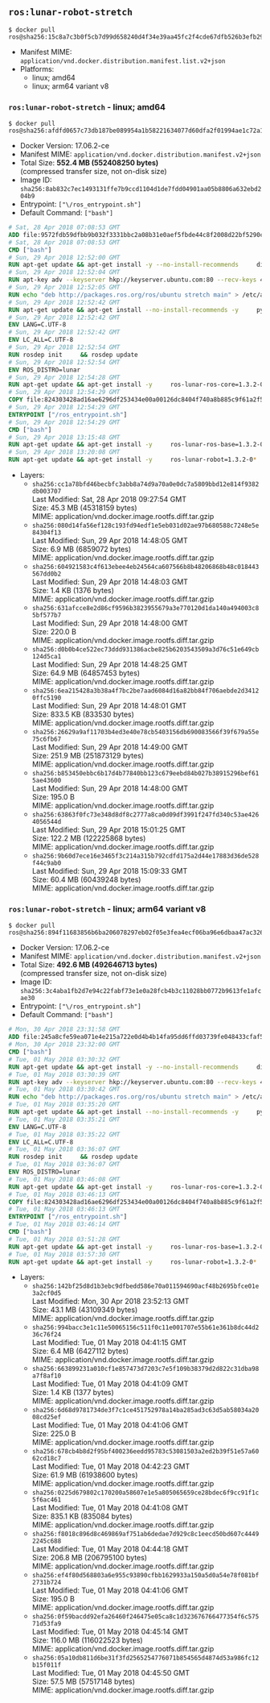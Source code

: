 ## `ros:lunar-robot-stretch`

```console
$ docker pull ros@sha256:15c8a7c3b0f5cb7d99d658240d4f34e39aa45fc2f4cde67dfb526b3efb2924ee
```

-	Manifest MIME: `application/vnd.docker.distribution.manifest.list.v2+json`
-	Platforms:
	-	linux; amd64
	-	linux; arm64 variant v8

### `ros:lunar-robot-stretch` - linux; amd64

```console
$ docker pull ros@sha256:afdfd0657c73db187be089954a1b58221634077d60dfa2f01994ae1c72a13c4b
```

-	Docker Version: 17.06.2-ce
-	Manifest MIME: `application/vnd.docker.distribution.manifest.v2+json`
-	Total Size: **552.4 MB (552408250 bytes)**  
	(compressed transfer size, not on-disk size)
-	Image ID: `sha256:8ab832c7ec1493131ffe7b9ccd1104d1de7fdd04901aa05b8806a632ebd204b9`
-	Entrypoint: `["\/ros_entrypoint.sh"]`
-	Default Command: `["bash"]`

```dockerfile
# Sat, 28 Apr 2018 07:08:53 GMT
ADD file:9572fdb59dfbb9b032f3331bbc2a08b31e0aef5fbde44c8f2008d22bf5290cf2 in / 
# Sat, 28 Apr 2018 07:08:53 GMT
CMD ["bash"]
# Sun, 29 Apr 2018 12:52:00 GMT
RUN apt-get update && apt-get install -y --no-install-recommends     dirmngr     gnupg2     && rm -rf /var/lib/apt/lists/*
# Sun, 29 Apr 2018 12:52:04 GMT
RUN apt-key adv --keyserver hkp://keyserver.ubuntu.com:80 --recv-keys 421C365BD9FF1F717815A3895523BAEEB01FA116
# Sun, 29 Apr 2018 12:52:05 GMT
RUN echo "deb http://packages.ros.org/ros/ubuntu stretch main" > /etc/apt/sources.list.d/ros-latest.list
# Sun, 29 Apr 2018 12:52:42 GMT
RUN apt-get update && apt-get install --no-install-recommends -y     python-rosdep     python-rosinstall     python-vcstools     && rm -rf /var/lib/apt/lists/*
# Sun, 29 Apr 2018 12:52:42 GMT
ENV LANG=C.UTF-8
# Sun, 29 Apr 2018 12:52:42 GMT
ENV LC_ALL=C.UTF-8
# Sun, 29 Apr 2018 12:52:54 GMT
RUN rosdep init     && rosdep update
# Sun, 29 Apr 2018 12:52:54 GMT
ENV ROS_DISTRO=lunar
# Sun, 29 Apr 2018 12:54:28 GMT
RUN apt-get update && apt-get install -y     ros-lunar-ros-core=1.3.2-0*     && rm -rf /var/lib/apt/lists/*
# Sun, 29 Apr 2018 12:54:29 GMT
COPY file:824303428ad16ae6296df253434e00a00126dc8404f740a8b885c9f61a2f5fcb in / 
# Sun, 29 Apr 2018 12:54:29 GMT
ENTRYPOINT ["/ros_entrypoint.sh"]
# Sun, 29 Apr 2018 12:54:29 GMT
CMD ["bash"]
# Sun, 29 Apr 2018 13:15:48 GMT
RUN apt-get update && apt-get install -y     ros-lunar-ros-base=1.3.2-0*     && rm -rf /var/lib/apt/lists/*
# Sun, 29 Apr 2018 13:20:08 GMT
RUN apt-get update && apt-get install -y     ros-lunar-robot=1.3.2-0*     && rm -rf /var/lib/apt/lists/*
```

-	Layers:
	-	`sha256:cc1a78bfd46becbfc3abb8a74d9a70a0e0dc7a5809bbd12e814f9382db003707`  
		Last Modified: Sat, 28 Apr 2018 09:27:54 GMT  
		Size: 45.3 MB (45318159 bytes)  
		MIME: application/vnd.docker.image.rootfs.diff.tar.gzip
	-	`sha256:080d14fa56ef128c193fd94edf1e5eb031d02ae97b680588c7248e5e84304f13`  
		Last Modified: Sun, 29 Apr 2018 14:48:05 GMT  
		Size: 6.9 MB (6859072 bytes)  
		MIME: application/vnd.docker.image.rootfs.diff.tar.gzip
	-	`sha256:604921583c4f613ebee4eb24564ca607566b8b48206868b48c018443567dd0b2`  
		Last Modified: Sun, 29 Apr 2018 14:48:03 GMT  
		Size: 1.4 KB (1376 bytes)  
		MIME: application/vnd.docker.image.rootfs.diff.tar.gzip
	-	`sha256:631afcce8e2d86cf9596b3823955679a3e770120d1da140a494003c85bf577b7`  
		Last Modified: Sun, 29 Apr 2018 14:48:00 GMT  
		Size: 220.0 B  
		MIME: application/vnd.docker.image.rootfs.diff.tar.gzip
	-	`sha256:d0b0b4ce522ec73ddd931386acbe825b6203543509a3d76c51e649cb124d5ca1`  
		Last Modified: Sun, 29 Apr 2018 14:48:25 GMT  
		Size: 64.9 MB (64857453 bytes)  
		MIME: application/vnd.docker.image.rootfs.diff.tar.gzip
	-	`sha256:6ea215428a3b38a4f7bc2be7aad6084d16a82bb84f706aebde2d34120ffc5190`  
		Last Modified: Sun, 29 Apr 2018 14:48:01 GMT  
		Size: 833.5 KB (833530 bytes)  
		MIME: application/vnd.docker.image.rootfs.diff.tar.gzip
	-	`sha256:26629a9af11703b4ed3e40e78cb5403156db690083566f39f679a55e75c6fb67`  
		Last Modified: Sun, 29 Apr 2018 14:49:00 GMT  
		Size: 251.9 MB (251873129 bytes)  
		MIME: application/vnd.docker.image.rootfs.diff.tar.gzip
	-	`sha256:b853450ebbc6b17d4b77840bb123c679eebd84b027b38915296bef615ae43600`  
		Last Modified: Sun, 29 Apr 2018 14:48:00 GMT  
		Size: 195.0 B  
		MIME: application/vnd.docker.image.rootfs.diff.tar.gzip
	-	`sha256:63863f0fc73e348d8df8c2777a8ca0d09df3991f247fd340c53ae4264056544d`  
		Last Modified: Sun, 29 Apr 2018 15:01:25 GMT  
		Size: 122.2 MB (122225868 bytes)  
		MIME: application/vnd.docker.image.rootfs.diff.tar.gzip
	-	`sha256:9b60d7ece16e3465f3c214a315b792cdfd175a2d44e17883d36de528f44c9ab0`  
		Last Modified: Sun, 29 Apr 2018 15:09:33 GMT  
		Size: 60.4 MB (60439248 bytes)  
		MIME: application/vnd.docker.image.rootfs.diff.tar.gzip

### `ros:lunar-robot-stretch` - linux; arm64 variant v8

```console
$ docker pull ros@sha256:894f11683856b6ba206078297eb02f05e3fea4ecf06ba96e6dbaa47ac3269cf5
```

-	Docker Version: 17.06.2-ce
-	Manifest MIME: `application/vnd.docker.distribution.manifest.v2+json`
-	Total Size: **492.6 MB (492646713 bytes)**  
	(compressed transfer size, not on-disk size)
-	Image ID: `sha256:3c4aba1fb2d7e94c22fabf73e1e0a28fcb4b3c11028bb0772b9613fe1afcae30`
-	Entrypoint: `["\/ros_entrypoint.sh"]`
-	Default Command: `["bash"]`

```dockerfile
# Mon, 30 Apr 2018 23:31:58 GMT
ADD file:245a8cfe59ea071e4e215a722e0d4b4b14fa95dd6ffd03739fe048433cfaf523 in / 
# Mon, 30 Apr 2018 23:32:00 GMT
CMD ["bash"]
# Tue, 01 May 2018 03:30:32 GMT
RUN apt-get update && apt-get install -y --no-install-recommends     dirmngr     gnupg2     && rm -rf /var/lib/apt/lists/*
# Tue, 01 May 2018 03:30:39 GMT
RUN apt-key adv --keyserver hkp://keyserver.ubuntu.com:80 --recv-keys 421C365BD9FF1F717815A3895523BAEEB01FA116
# Tue, 01 May 2018 03:30:42 GMT
RUN echo "deb http://packages.ros.org/ros/ubuntu stretch main" > /etc/apt/sources.list.d/ros-latest.list
# Tue, 01 May 2018 03:35:20 GMT
RUN apt-get update && apt-get install --no-install-recommends -y     python-rosdep     python-rosinstall     python-vcstools     && rm -rf /var/lib/apt/lists/*
# Tue, 01 May 2018 03:35:21 GMT
ENV LANG=C.UTF-8
# Tue, 01 May 2018 03:35:22 GMT
ENV LC_ALL=C.UTF-8
# Tue, 01 May 2018 03:36:07 GMT
RUN rosdep init     && rosdep update
# Tue, 01 May 2018 03:36:07 GMT
ENV ROS_DISTRO=lunar
# Tue, 01 May 2018 03:46:08 GMT
RUN apt-get update && apt-get install -y     ros-lunar-ros-core=1.3.2-0*     && rm -rf /var/lib/apt/lists/*
# Tue, 01 May 2018 03:46:13 GMT
COPY file:824303428ad16ae6296df253434e00a00126dc8404f740a8b885c9f61a2f5fcb in / 
# Tue, 01 May 2018 03:46:13 GMT
ENTRYPOINT ["/ros_entrypoint.sh"]
# Tue, 01 May 2018 03:46:14 GMT
CMD ["bash"]
# Tue, 01 May 2018 03:51:28 GMT
RUN apt-get update && apt-get install -y     ros-lunar-ros-base=1.3.2-0*     && rm -rf /var/lib/apt/lists/*
# Tue, 01 May 2018 03:57:30 GMT
RUN apt-get update && apt-get install -y     ros-lunar-robot=1.3.2-0*     && rm -rf /var/lib/apt/lists/*
```

-	Layers:
	-	`sha256:142bf25d8d1b3ebc9dfbedd586e70a011594690acf48b2695bfce01e3a2cf0d5`  
		Last Modified: Mon, 30 Apr 2018 23:52:13 GMT  
		Size: 43.1 MB (43109349 bytes)  
		MIME: application/vnd.docker.image.rootfs.diff.tar.gzip
	-	`sha256:994bacc3e1c11e50065156c511f0c11e001707e55b61e361b8dc44d236c76f24`  
		Last Modified: Tue, 01 May 2018 04:41:15 GMT  
		Size: 6.4 MB (6427112 bytes)  
		MIME: application/vnd.docker.image.rootfs.diff.tar.gzip
	-	`sha256:663899231a010cf1e857473d7203c7e5f109b38379d2d822c31dba98a7f8af10`  
		Last Modified: Tue, 01 May 2018 04:41:09 GMT  
		Size: 1.4 KB (1377 bytes)  
		MIME: application/vnd.docker.image.rootfs.diff.tar.gzip
	-	`sha256:6d68d9781734de3f7c1ce451752978a14ba285ad3c63d5ab58034a2008cd25ef`  
		Last Modified: Tue, 01 May 2018 04:41:06 GMT  
		Size: 225.0 B  
		MIME: application/vnd.docker.image.rootfs.diff.tar.gzip
	-	`sha256:678cb4b8d2f95bf400236eedd95783c53081503a2ed2b39f51e57a6062cd18c7`  
		Last Modified: Tue, 01 May 2018 04:42:23 GMT  
		Size: 61.9 MB (61938600 bytes)  
		MIME: application/vnd.docker.image.rootfs.diff.tar.gzip
	-	`sha256:0225d679802c170200a58607e1e5a805065659ce28bdec6f9cc91f1c5f6ac461`  
		Last Modified: Tue, 01 May 2018 04:41:08 GMT  
		Size: 835.1 KB (835084 bytes)  
		MIME: application/vnd.docker.image.rootfs.diff.tar.gzip
	-	`sha256:f8018c896d8c469869af751ab6dedae7d929c8c1eecd50bd607c44492245c688`  
		Last Modified: Tue, 01 May 2018 04:44:18 GMT  
		Size: 206.8 MB (206795100 bytes)  
		MIME: application/vnd.docker.image.rootfs.diff.tar.gzip
	-	`sha256:ef4f80d568803a6e955c93890cfbb1629933a150a5d0a54e78f081bf2731b724`  
		Last Modified: Tue, 01 May 2018 04:41:06 GMT  
		Size: 195.0 B  
		MIME: application/vnd.docker.image.rootfs.diff.tar.gzip
	-	`sha256:0f59bacdd92efa26460f246475e05ca8c1d323676766477354f6c57571d53fa9`  
		Last Modified: Tue, 01 May 2018 04:45:14 GMT  
		Size: 116.0 MB (116022523 bytes)  
		MIME: application/vnd.docker.image.rootfs.diff.tar.gzip
	-	`sha256:05a10db811d6be31f3fd2565254776071b854565d4874d53a986fc12b15f011f`  
		Last Modified: Tue, 01 May 2018 04:45:50 GMT  
		Size: 57.5 MB (57517148 bytes)  
		MIME: application/vnd.docker.image.rootfs.diff.tar.gzip
